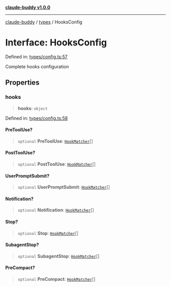 [**claude-buddy v1.0.0**](../../README.md)

***

[claude-buddy](../../modules.md) / [types](../README.md) / HooksConfig

# Interface: HooksConfig

Defined in: [types/config.ts:57](https://github.com/gsetsero/assistant-integration/blob/911ddf7680199ad668404c191ed66335473fdc65/claude-buddy/src/types/config.ts#L57)

Complete hooks configuration

## Properties

### hooks

> **hooks**: `object`

Defined in: [types/config.ts:58](https://github.com/gsetsero/assistant-integration/blob/911ddf7680199ad668404c191ed66335473fdc65/claude-buddy/src/types/config.ts#L58)

#### PreToolUse?

> `optional` **PreToolUse**: [`HookMatcher`](HookMatcher.md)[]

#### PostToolUse?

> `optional` **PostToolUse**: [`HookMatcher`](HookMatcher.md)[]

#### UserPromptSubmit?

> `optional` **UserPromptSubmit**: [`HookMatcher`](HookMatcher.md)[]

#### Notification?

> `optional` **Notification**: [`HookMatcher`](HookMatcher.md)[]

#### Stop?

> `optional` **Stop**: [`HookMatcher`](HookMatcher.md)[]

#### SubagentStop?

> `optional` **SubagentStop**: [`HookMatcher`](HookMatcher.md)[]

#### PreCompact?

> `optional` **PreCompact**: [`HookMatcher`](HookMatcher.md)[]

